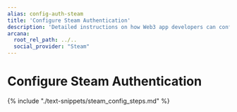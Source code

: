 ```yaml
---
alias: config-auth-steam
title: 'Configure Steam Authentication'
description: 'Detailed instructions on how Web3 app developers can configure Steam authentication to onboard users in apps that are integrated with the Arcana Auth SDK.'
arcana:
  root_rel_path: ../..
  social_provider: "Steam"
---
```


# Configure Steam Authentication

{% include "./text-snippets/steam_config_steps.md" %}